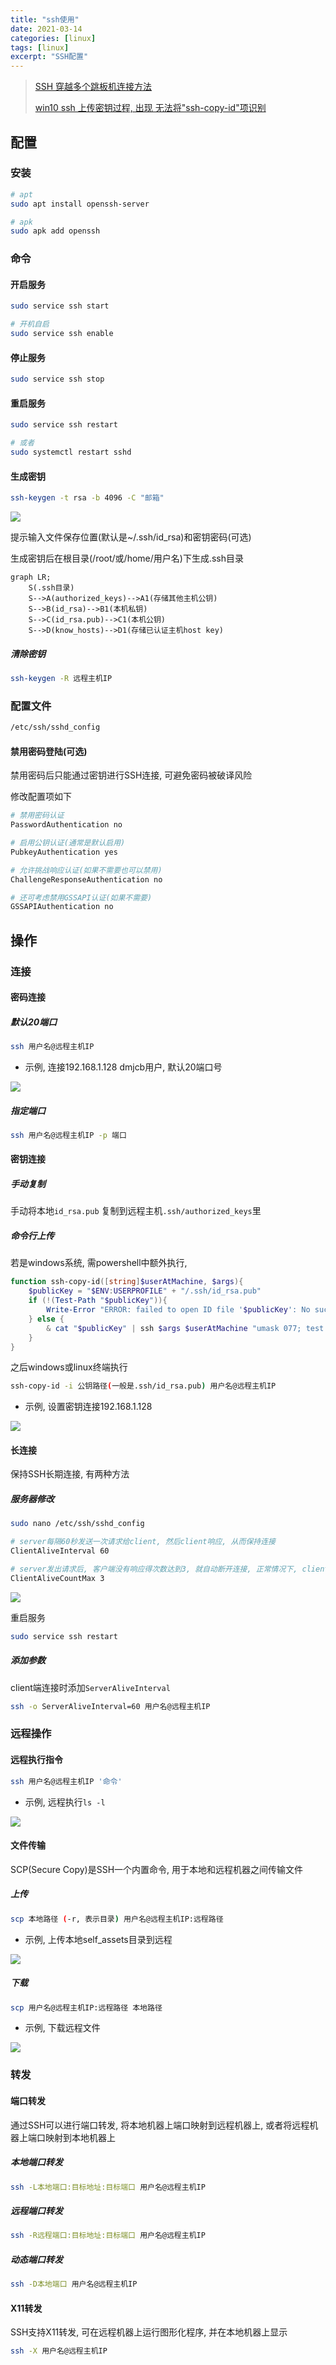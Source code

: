 ```yaml
---
title: "ssh使用"
date: 2021-03-14
categories: [linux]
tags: [linux]
excerpt: "SSH配置"
---
```


> [SSH 穿越多个跳板机连接方法](https://murphypei.github.io/blog/2021/12/ssh-proxyjump.html)
>
> [win10 ssh 上传密钥过程, 出现 无法将"ssh-copy-id"项识别](https://blog.csdn.net/Defiler_Lee/article/details/116278442)

## 配置

### 安装

```sh
# apt
sudo apt install openssh-server

# apk
sudo apk add openssh
```

### 命令

#### 开启服务

```sh
sudo service ssh start

# 开机自启
sudo service ssh enable
```

#### 停止服务

```sh
sudo service ssh stop
```

#### 重启服务

```sh
sudo service ssh restart

# 或者
sudo systemctl restart sshd
```

#### 生成密钥

```sh
ssh-keygen -t rsa -b 4096 -C "邮箱"
```

![](/assets/image/20241213_230300.jpg)

提示输入文件保存位置(默认是~/.ssh/id_rsa)和密钥密码(可选)

生成密钥后在根目录(/root/或/home/用户名)下生成.ssh目录

```mermaid
graph LR;
    S(.ssh目录)
    S-->A(authorized_keys)-->A1(存储其他主机公钥)
    S-->B(id_rsa)-->B1(本机私钥)
    S-->C(id_rsa.pub)-->C1(本机公钥)
    S-->D(know_hosts)-->D1(存储已认证主机host key)
```

##### 清除密钥

```sh
ssh-keygen -R 远程主机IP
```

### 配置文件

```sh
/etc/ssh/sshd_config
```

#### 禁用密码登陆(可选)

禁用密码后只能通过密钥进行SSH连接, 可避免密码被破译风险

修改配置项如下

```sh
# 禁用密码认证
PasswordAuthentication no

# 启用公钥认证(通常是默认启用)
PubkeyAuthentication yes

# 允许挑战响应认证(如果不需要也可以禁用)
ChallengeResponseAuthentication no

# 还可考虑禁用GSSAPI认证(如果不需要)
GSSAPIAuthentication no
```

## 操作

### 连接

#### 密码连接

##### 默认20端口

```sh
ssh 用户名@远程主机IP
```

- 示例, 连接192.168.1.128 dmjcb用户, 默认20端口号

![](/assets/image/20241213_230602.jpg)

##### 指定端口

```sh
ssh 用户名@远程主机IP -p 端口
```

#### 密钥连接

##### 手动复制

手动将本地`id_rsa.pub` 复制到远程主机`.ssh/authorized_keys`里

##### 命令行上传

若是windows系统, 需powershell中额外执行,

```powershell
function ssh-copy-id([string]$userAtMachine, $args){
    $publicKey = "$ENV:USERPROFILE" + "/.ssh/id_rsa.pub"
    if (!(Test-Path "$publicKey")){
        Write-Error "ERROR: failed to open ID file '$publicKey': No such file"
    } else {
        & cat "$publicKey" | ssh $args $userAtMachine "umask 077; test -d .ssh || mkdir .ssh ; cat >> .ssh/authorized_keys || exit 1"
    }
}
```

之后windows或linux终端执行

```sh
ssh-copy-id -i 公钥路径(一般是.ssh/id_rsa.pub) 用户名@远程主机IP
```

- 示例, 设置密钥连接192.168.1.128

![](/assets/image/20241213_230730.jpg)

#### 长连接

保持SSH长期连接, 有两种方法

##### 服务器修改

```sh
sudo nano /etc/ssh/sshd_config
```

```sh
# server每隔60秒发送一次请求给client, 然后client响应, 从而保持连接
ClientAliveInterval 60 

# server发出请求后, 客户端没有响应得次数达到3, 就自动断开连接, 正常情况下, client不会不响应
ClientAliveCountMax 3 
```

![](/assets/image/20241216_210900.jpg)

重启服务

```sh
sudo service ssh restart
```

##### 添加参数

client端连接时添加`ServerAliveInterval`

```sh
ssh -o ServerAliveInterval=60 用户名@远程主机IP
```

### 远程操作

#### 远程执行指令

```sh
ssh 用户名@远程主机IP '命令'
```

- 示例, 远程执行`ls -l`

![](/assets/image/20241206_221806.jpg)

#### 文件传输

SCP(Secure Copy)是SSH一个内置命令, 用于本地和远程机器之间传输文件

##### 上传

```sh
scp 本地路径 (-r, 表示目录) 用户名@远程主机IP:远程路径
```

- 示例, 上传本地self_assets目录到远程

![](/assets/image/20241214_135929.jpg)

##### 下载

```sh
scp 用户名@远程主机IP:远程路径 本地路径
```

- 示例, 下载远程文件

![](/assets/image/20241206_221634.jpg)

### 转发

#### 端口转发

通过SSH可以进行端口转发, 将本地机器上端口映射到远程机器上, 或者将远程机器上端口映射到本地机器上

##### 本地端口转发

```sh
ssh -L本地端口:目标地址:目标端口 用户名@远程主机IP
```

##### 远程端口转发

```sh
ssh -R远程端口:目标地址:目标端口 用户名@远程主机IP
```

##### 动态端口转发

```sh
ssh -D本地端口 用户名@远程主机IP
```

#### X11转发

SSH支持X11转发, 可在远程机器上运行图形化程序, 并在本地机器上显示

```sh
ssh -X 用户名@远程主机IP
```